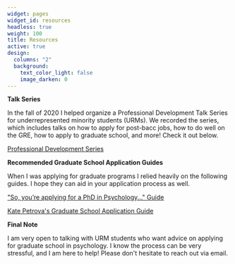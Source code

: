```yaml
---
widget: pages
widget_id: resources
headless: true
weight: 100
title: Resources
active: true
design:
  columns: "2"
  background:
    text_color_light: false
    image_darken: 0
---
```

**Talk Series**

In the fall of 2020 I helped organize a Professional Development Talk Series for underrepresented minority students (URMs). We recorded the series, which includes talks on how to apply for post-bacc jobs, how to do well on the GRE, how to apply to graduate school, and more! Check it out [](https://www.ssnl.stanford.edu/resources)below.

[Professional Development Series](https://www.ssnl.stanford.edu/resources)

**Recommended Graduate School Application Guides**

When I was applying for graduate programs I relied heavily on the following guides. I hope they can aid in your application process as well. 

["So, you’re applying for a PhD in Psychology..." Guide](https://drive.google.com/file/d/1wHd_BRG3SHI-8sFS4E-0ilzp_IaKpQsd/view)

[Kate Petrova's Graduate School Application Guide](https://www.kpetrova.com/resources)

**Final Note**

I am very open to talking with URM students who want advice on applying for graduate school in psychology. I know the process can be very stressful, and I am here to help! Please don't hesitate to reach out via email.